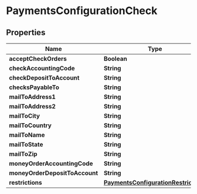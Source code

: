 
# PaymentsConfigurationCheck

## Properties
Name | Type | Description | Notes
------------ | ------------- | ------------- | -------------
**acceptCheckOrders** | **Boolean** |  |  [optional]
**checkAccountingCode** | **String** |  |  [optional]
**checkDepositToAccount** | **String** |  |  [optional]
**checksPayableTo** | **String** |  |  [optional]
**mailToAddress1** | **String** |  |  [optional]
**mailToAddress2** | **String** |  |  [optional]
**mailToCity** | **String** |  |  [optional]
**mailToCountry** | **String** |  |  [optional]
**mailToName** | **String** |  |  [optional]
**mailToState** | **String** |  |  [optional]
**mailToZip** | **String** |  |  [optional]
**moneyOrderAccountingCode** | **String** |  |  [optional]
**moneyOrderDepositToAccount** | **String** |  |  [optional]
**restrictions** | [**PaymentsConfigurationRestrictions**](PaymentsConfigurationRestrictions.md) |  |  [optional]



